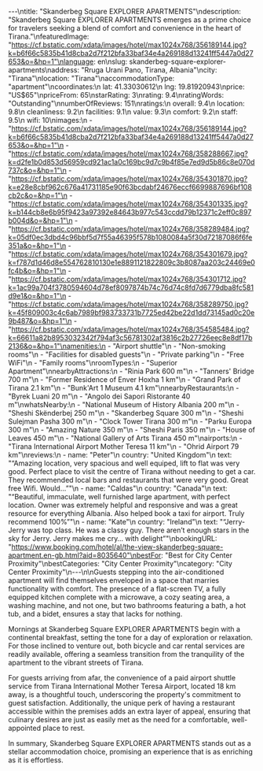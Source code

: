 ---\ntitle: "Skanderbeg Square EXPLORER APARTMENTS"\ndescription: "Skanderbeg Square EXPLORER APARTMENTS emerges as a prime choice for travelers seeking a blend of comfort and convenience in the heart of Tirana."\nfeaturedImage: "https://cf.bstatic.com/xdata/images/hotel/max1024x768/356189144.jpg?k=b6f66c5835b41d8cba2d7f212bfa33baf34e4a269188d13241ff5447a0d27653&o=&hp=1"\nlanguage: en\nslug: skanderbeg-square-explorer-apartments\naddress: "Rruga Urani Pano, Tirana, Albania"\ncity: "Tirana"\nlocation: "Tirana"\naccommodationType: "apartment"\ncoordinates:\n  lat: 41.33030612\n  lng: 19.81920943\nprice: "US$65"\npriceFrom: 65\nstarRating: 3\nrating: 9.4\nratingWords: "Outstanding"\nnumberOfReviews: 151\nratings:\n  overall: 9.4\n  location: 9.8\n  cleanliness: 9.2\n  facilities: 9.1\n  value: 9.3\n  comfort: 9.2\n  staff: 9.5\n  wifi: 10\nimages:\n  - "https://cf.bstatic.com/xdata/images/hotel/max1024x768/356189144.jpg?k=b6f66c5835b41d8cba2d7f212bfa33baf34e4a269188d13241ff5447a0d27653&o=&hp=1"\n  - "https://cf.bstatic.com/xdata/images/hotel/max1024x768/358288667.jpg?k=d2fe1b0d853d56959cd921ac1a0c169bc9d7c9b4f85e7ed9d5b86c8e070d737c&o=&hp=1"\n  - "https://cf.bstatic.com/xdata/images/hotel/max1024x768/354301870.jpg?k=e28e8cbf962c676a41731185e90f63bcdabf24676eccf6699887696bf108cb2c&o=&hp=1"\n  - "https://cf.bstatic.com/xdata/images/hotel/max1024x768/354301335.jpg?k=b144cb8e6b95f9423a97392e84643b977c543ccdd79b12371c2eff0c897b004d&o=&hp=1"\n  - "https://cf.bstatic.com/xdata/images/hotel/max1024x768/358289484.jpg?k=05df0ec3dbd4c96bbf5d7f55a46395f578b1080084a5f30d72187086f6fe351a&o=&hp=1"\n  - "https://cf.bstatic.com/xdata/images/hotel/max1024x768/354301679.jpg?k=f787d1d46d8e554762810130e1e8891121822809c3b8087aa203c24469e0fc4b&o=&hp=1"\n  - "https://cf.bstatic.com/xdata/images/hotel/max1024x768/354301712.jpg?k=1ac99a704f3780594604d78ef8097874b74c76d74c8fd7d6779dba8fc581d9e1&o=&hp=1"\n  - "https://cf.bstatic.com/xdata/images/hotel/max1024x768/358289750.jpg?k=45f809003c4c6ab7989bf983733731b7725ed42be22d1dd73145ad0c20e9b487&o=&hp=1"\n  - "https://cf.bstatic.com/xdata/images/hotel/max1024x768/354585484.jpg?k=66611a82b8953032342f794af3c56781302af3816c2b27726eec8e8df17b2136&o=&hp=1"\namenities:\n  - "Airport shuttle"\n  - "Non-smoking rooms"\n  - "Facilities for disabled guests"\n  - "Private parking"\n  - "Free WiFi"\n  - "Family rooms"\nroomTypes:\n  - "Superior Apartment"\nnearbyAttractions:\n  - "Rinia Park 600 m"\n  - "Tanners' Bridge 700 m"\n  - "Former Residence of Enver Hoxha 1 km"\n  - "Grand Park of Tirana 2.1 km"\n  - "Bunk'Art 1 Museum 4.1 km"\nnearbyRestaurants:\n  - "Byrek Luani 20 m"\n  - "Angolo dei Sapori Ristorante 40 m"\nwhatsNearby:\n  - "National Museum of History Albania 200 m"\n  - "Sheshi Skënderbej 250 m"\n  - "Skanderbeg Square 300 m"\n  - "Sheshi Sulejman Pasha 300 m"\n  - "Clock Tower Tirana 300 m"\n  - "Parku Europa 300 m"\n  - "Amazing Nature 350 m"\n  - "Sheshi Paris 350 m"\n  - "House of Leaves 450 m"\n  - "National Gallery of Arts Tirana 450 m"\nairports:\n  - "Tirana International Airport Mother Teresa 11 km"\n  - "Ohrid Airport 79 km"\nreviews:\n  - name: "Peter"\n    country: "United Kingdom"\n    text: "“Amazing location, very spacious and well equiped, lift to flat was very good. Perfect place to visit the centre of Tirana without needing to get a car. They recommended local bars and restaurants that were very good. Great free Wifi. Would...”"\n  - name: "Caldas"\n    country: "Canada"\n    text: "“Beautiful, immaculate, well furnished large apartment, with perfect location. Owner was extremely helpful and responsive and was a great resource for everything Albania. Also helped book a taxi for airport. Truly recommend 100%”"\n  - name: "Kate"\n    country: "Ireland"\n    text: "“Jerry- Jerry was top class. He was a classy guy. There aren’t enough stars in the sky for Jerry. Jerry makes me cry… with delight”"\nbookingURL: "https://www.booking.com/hotel/al/the-view-skanderbeg-square-apartment.en-gb.html?aid=8035640"\nbestFor: "Best for City Center Proximity"\nbestCategories: "City Center Proximity"\ncategory: "City Center Proximity"\n---\n\nGuests stepping into the air-conditioned apartment will find themselves enveloped in a space that marries functionality with comfort. The presence of a flat-screen TV, a fully equipped kitchen complete with a microwave, a cozy seating area, a washing machine, and not one, but two bathrooms featuring a bath, a hot tub, and a bidet, ensures a stay that lacks for nothing. 

Mornings at Skanderbeg Square EXPLORER APARTMENTS begin with a continental breakfast, setting the tone for a day of exploration or relaxation. For those inclined to venture out, both bicycle and car rental services are readily available, offering a seamless transition from the tranquility of the apartment to the vibrant streets of Tirana.

For guests arriving from afar, the convenience of a paid airport shuttle service from Tirana International Mother Teresa Airport, located 18 km away, is a thoughtful touch, underscoring the property's commitment to guest satisfaction. Additionally, the unique perk of having a restaurant accessible within the premises adds an extra layer of appeal, ensuring that culinary desires are just as easily met as the need for a comfortable, well-appointed place to rest.

In summary, Skanderbeg Square EXPLORER APARTMENTS stands out as a stellar accommodation choice, promising an experience that is as enriching as it is effortless.